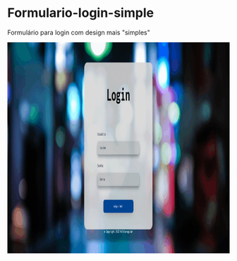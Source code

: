 # Formulario-login-simple
Formulário para login com design mais "simples"
</hr>
<img src="./gif-login.gif" alt="login-gif" width="800px" height="480px">
